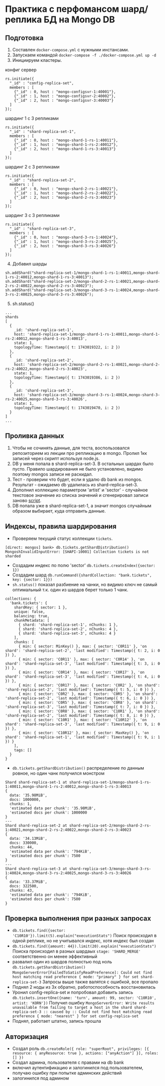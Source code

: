 # Практика с перфомансом шард/реплика БД на Mongo DB

## Подготовка

1. Составлен `docker-compose.yml` с нужными инстансами.
2. Запускаем командой `docker-compose -f ./docker-compose.yml up -d`
3. Инициируем кластеры.

конфиг сервер
```shell
rs.initiate({
  "_id" : "config-replica-set", 
  members : [
    {"_id" : 0, host : "mongo-configsvr-1:40001"},
    {"_id" : 1, host : "mongo-configsvr-2:40002"},
    {"_id" : 2, host : "mongo-configsvr-3:40003"}
  ]
});
```

шардинг 1 с 3 репликами
```shell
rs.initiate({
  "_id" : "shard-replica-set-1", 
  members : [
    {"_id" : 0, host : "mongo-shard-1-rs-1:40011"},
    {"_id" : 1, host : "mongo-shard-1-rs-2:40012"},
    {"_id" : 2, host : "mongo-shard-1-rs-3:40013"}
  ]
});
```

шардинг 2 с 3 репликами
```shell
rs.initiate({
  "_id" : "shard-replica-set-2", 
  members : [
    {"_id" : 0, host : "mongo-shard-2-rs-1:40021"},
    {"_id" : 1, host : "mongo-shard-2-rs-2:40022"},
    {"_id" : 2, host : "mongo-shard-2-rs-3:40023"}
  ]
});
```

шардинг 3 с 3 репликами
```shell
rs.initiate({
  "_id" : "shard-replica-set-3", 
  members : [
    {"_id" : 0, host : "mongo-shard-3-rs-1:40024"},
    {"_id" : 1, host : "mongo-shard-3-rs-2:40025"},
    {"_id" : 2, host : "mongo-shard-3-rs-3:40026"}
  ]
});
```

4. Добавил шарды
```shell
sh.addShard("shard-replica-set-1/mongo-shard-1-rs-1:40011,mongo-shard-1-rs-2:40012,mongo-shard-1-rs-3:40013");
sh.addShard("shard-replica-set-2/mongo-shard-2-rs-1:40021,mongo-shard-2-rs-2:40022,mongo-shard-2-rs-3:40023");
sh.addShard("shard-replica-set-3/mongo-shard-3-rs-1:40024,mongo-shard-3-rs-2:40025,mongo-shard-3-rs-3:40026"); 
```

5. sh.status()
```mongodb-json
...
shards
[
  {
    _id: 'shard-replica-set-1',
    host: 'shard-replica-set-1/mongo-shard-1-rs-1:40011,mongo-shard-1-rs-2:40012,mongo-shard-1-rs-3:40013',
    state: 1,
    topologyTime: Timestamp({ t: 1743019322, i: 2 })
  },
  {
    _id: 'shard-replica-set-2',
    host: 'shard-replica-set-2/mongo-shard-2-rs-1:40021,mongo-shard-2-rs-2:40022,mongo-shard-2-rs-3:40023',
    state: 1,
    topologyTime: Timestamp({ t: 1743019386, i: 2 })
  },
  {
    _id: 'shard-replica-set-3',
    host: 'shard-replica-set-3/mongo-shard-3-rs-1:40024,mongo-shard-3-rs-2:40025,mongo-shard-3-rs-3:40026',
    state: 1,
    topologyTime: Timestamp({ t: 1743019470, i: 2 })
  }
]
...
```

## Проливка данных

1. Чтобы не сочинять данные, для теста, воспользовался репозиторием из лекции про репликацию в mongo. Пролил 1кк записей через скрипт используя node.js.
2. DB у меня попала в shard-replica-set-3. В остальных шардах было пусто. Правило шардирования не было установлено, видимо поэтому mongos записи не раскидал.
3. Тест - проверим что будет, если я удалю db bank из mongos. Результат - ожидаемо db удалилась из shard-replica-set-3.
4. Дополнил коллекцию параметром 'artist' и 'sector' - случайное текстовое значение из списка значений и сгенерировал записи заново [script](insert-tickets.js).
5. DB попала уже в shard-replica-set-1, а значит mongos случайным образом выбирает, куда отправить данные.

## Индексы, правила шардирования

- Проверяем текущий статус коллекции `tickets`.
```
[direct: mongos] bank> db.tickets.getShardDistribution()
MongoshInvalidInputError: [SHAPI-10001] Collection tickets is not sharded
```
- Создадим индекс по полю 'sector'
`db.tickets.createIndex({sector: 1})`
- Создадим шард
`db.runCommand({shardCollection: "bank.tickets", key: {sector: 1}})`
- `sh.status()` показал разбиение на чанки, но видимо ключ не самый оптимальный т.к. один из шардов берет только 1 чанк.
```
collections: {
  'bank.tickets': {
    shardKey: { sector: 1 },
    unique: false,
    balancing: true,
    chunkMetadata: [
      { shard: 'shard-replica-set-1', nChunks: 1 },
      { shard: 'shard-replica-set-2', nChunks: 4 },
      { shard: 'shard-replica-set-3', nChunks: 4 }
    ],
    chunks: [
      { min: { sector: MinKey() }, max: { sector: 'C0R11' }, 'on shard': 'shard-replica-set-2', 'last modified': Timestamp({ t: 2, i: 0 }) },
      { min: { sector: 'C0R11' }, max: { sector: 'C0R14' }, 'on shard': 'shard-replica-set-3', 'last modified': Timestamp({ t: 3, i: 0 }) },
      { min: { sector: 'C0R14' }, max: { sector: 'C0R17' }, 'on shard': 'shard-replica-set-3', 'last modified': Timestamp({ t: 4, i: 0 }) },
      { min: { sector: 'C0R17' }, max: { sector: 'C0R2' }, 'on shard': 'shard-replica-set-2', 'last modified': Timestamp({ t: 5, i: 0 }) },
      { min: { sector: 'C0R2' }, max: { sector: 'C0R5' }, 'on shard': 'shard-replica-set-2', 'last modified': Timestamp({ t: 6, i: 0 }) },
      { min: { sector: 'C0R5' }, max: { sector: 'C0R8' }, 'on shard': 'shard-replica-set-3', 'last modified': Timestamp({ t: 7, i: 0 }) },
      { min: { sector: 'C0R8' }, max: { sector: 'C10R1' }, 'on shard': 'shard-replica-set-2', 'last modified': Timestamp({ t: 8, i: 0 }) },
      { min: { sector: 'C10R1' }, max: { sector: 'C10R12' }, 'on shard': 'shard-replica-set-3', 'last modified': Timestamp({ t: 9, i: 0 }) },
      { min: { sector: 'C10R12' }, max: { sector: MaxKey() }, 'on shard': 'shard-replica-set-1', 'last modified': Timestamp({ t: 9, i: 1 }) }
    ],
    tags: []
  }
}
```
- `db.tickets.getShardDistribution()` распределение по данным ровное, но один чанк получился монстром
```
Shard shard-replica-set-1 at shard-replica-set-1/mongo-shard-1-rs-1:40011,mongo-shard-1-rs-2:40012,mongo-shard-1-rs-3:40013
{
  data: '35.98MiB',
  docs: 1000000,
  chunks: 1,
  'estimated data per chunk': '35.98MiB',
  'estimated docs per chunk': 1000000
}
---
Shard shard-replica-set-2 at shard-replica-set-2/mongo-shard-2-rs-1:40021,mongo-shard-2-rs-2:40022,mongo-shard-2-rs-3:40023
{
  data: '34.13MiB',
  docs: 330000,
  chunks: 44,
  'estimated data per chunk': '794KiB',
  'estimated docs per chunk': 7500
}
---
Shard shard-replica-set-3 at shard-replica-set-3/mongo-shard-3-rs-1:40024,mongo-shard-3-rs-2:40025,mongo-shard-3-rs-3:40026
{
  data: '33.37MiB',
  docs: 322500,
  chunks: 43,
  'estimated data per chunk': '794KiB',
  'estimated docs per chunk': 7500
}
```

## Проверка выполнения при разных запросах

- `db.tickets.find({sector: 'C10R10'}).limit(5).explain("executionStats")`
Поиск происходил в одной реплике, но не учитывался индекс, хотя индекс был создан
- `db.tickets.find({amount: 44}).limit(20).explain("executionStats")`
Поиска происходил в разных шардаых `stage: 'SHARD_MERGE'` соответственно он менее эффективный
- развалил один из шардов полностью под ноль `db.tickets.getShardDistribution()`
`MongoServerError[FailedToSatisfyReadPreference]: Could not find host matching read preference { mode: "primary" } for set shard-replica-set-3`
Запросы выше также валятся с ошибкой, все пропало
- Поднял 2 ноды из 3х обратно, работоспособность восстановилась
- Уронил config-replica-set и попробовал добавить запись
`db.tickets.insertOne({name: 'turn', amount: 99, sector: 'C10R10', artist: 'KORN'})`
Получил ошибку
`MongoServerError: Write results unavailable from failing to target a host in the shard shard-replica-set-3 :: caused by :: Could not find host matching read preference { mode: "nearest" } for set config-replica-set`
- Поднял, работает штатно, запись прошла

## Авторизация

- Создал роль
`db.createRole({ role: "superRoot", privileges: [{ resource: { anyResource: true }, actions: ["anyAction"] }], roles: [] })`
- Создал админа, пользователя с правами на db bank
- включил аутентификацию и залогинился под пользователем, получаю ошибку при попытке админских действий
- залогинился под админом